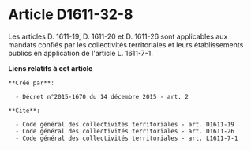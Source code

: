 # Article D1611-32-8

Les articles D. 1611-19, D. 1611-20 et D. 1611-26 sont applicables aux mandats confiés par les collectivités territoriales et
leurs établissements publics en application de l'article L. 1611-7-1.

**Liens relatifs à cet article**

	**Créé par**:

	  - Décret n°2015-1670 du 14 décembre 2015 - art. 2

	**Cite**:

	  - Code général des collectivités territoriales - art. D1611-19
	  - Code général des collectivités territoriales - art. D1611-26
	  - Code général des collectivités territoriales - art. L1611-7-1
